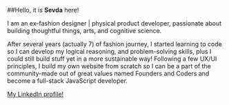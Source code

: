 ##Hello, it is **Sevda** here!

I am an ex-fashion designer | physical product developer, passionate about building thoughtful things, arts, and cognitive science.

After several years (actually 7) of fashion journey, I started learning to code so I can develop my logical reasoning, and 
problem-solving skills, plus I could still build stuff yet in a more sustainable way! Following a few UX/UI principles, 
I build my own website from scratch so I can be a part of the community-made out of great values named Founders and Coders 
and become a full-stack JavaScript developer. 

[My LinkedIn profile!](https://www.linkedin.com/in/sshukrieva/)
